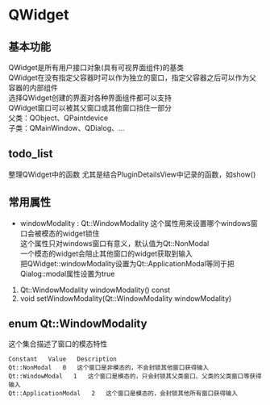 # QWidget

## 基本功能
QWidget是所有用户接口对象(具有可视界面组件)的基类  
QWidget在没有指定父容器时可以作为独立的窗口，指定父容器之后可以作为父容器的内部组件  
选择QWidget创建的界面对各种界面组件都可以支持  
QWidget窗口可以被其父窗口或其他窗口挡住一部分  
父类：QObject、QPaintdevice  
子类：QMainWindow、QDialog、...  


## todo_list
整理QWidget中的函数
尤其是结合PluginDetailsView中记录的函数，如show()


## 常用属性
* windowModality : Qt::WindowModality
这个属性用来设置哪个windows窗口会被模态的widget锁住  
这个属性只对windows窗口有意义，默认值为Qt::NonModal  
一个模态的widget会阻止其他窗口的widget获取到输入  
把QWidget::windowModality设置为Qt::ApplicationModal等同于把Qialog::modal属性设置为true  
1. Qt::WindowModality windowModality() const
2. void setWindowModality(Qt::WindowModality windowModality)


## enum Qt::WindowModality
这个集合描述了窗口的模态特性  
```
Constant   Value   Description
Qt::NonModal   0   这个窗口是非模态的，不会封锁其他窗口获得输入
Qt::WindowModal   1   这个窗口是模态的，只会封锁其父类窗口、父类的父类窗口等获得输入
Qt::ApplicationModal   2   这个窗口是模态的，会封锁其他所有窗口获得输入
```